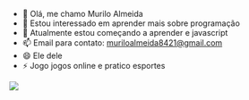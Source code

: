 - 👋 Olá, me chamo Murilo Almeida
- 👀 Estou interessado em aprender mais sobre programação
- 🌱 Atualmente estou começando a aprender e javascript
- 📫 Email para contato: muriloalmeida8421@gmail.com
- 😄 Ele dele
- ⚡ Jogo jogos online e pratico esportes

![](https://media.tenor.com/hG6T6raQHpQAAAAM/follow-the-leader-minions.gif)

<!---
MuriloAlmeida108/MuriloAlmeida108 is a ✨ special ✨ repository because its `README.md` (this file) appears on your GitHub profile.
You can click the Preview link to take a look at your changes.
--->
